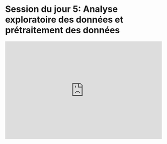 <h1>Session du jour 5: Analyse exploratoire des données et prétraitement des données</h1>
<iframe width="100%" height="315" src="https://www.youtube.com/embed/ni5BO0mO1x8" title="YouTube video player" frameborder="0" allow="accelerometer; autoplay; clipboard-write; encrypted-media; gyroscope; picture-in-picture" allowfullscreen></iframe>